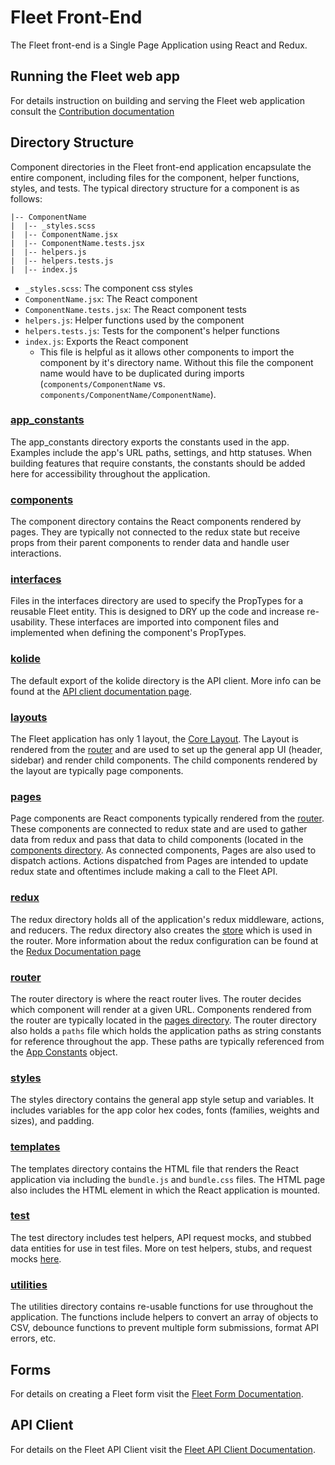 # Fleet Front-End

The Fleet front-end is a Single Page Application using React and Redux.

## Running the Fleet web app

For details instruction on building and serving the Fleet web application
consult the [Contribution documentation](../docs/3-Contribution/README.md)

## Directory Structure

Component directories in the Fleet front-end application encapsulate the entire
component, including files for the component, helper functions, styles, and tests. The
typical directory structure for a component is as follows:

```
|-- ComponentName
|  |-- _styles.scss
|  |-- ComponentName.jsx
|  |-- ComponentName.tests.jsx
|  |-- helpers.js
|  |-- helpers.tests.js
|  |-- index.js
```

* `_styles.scss`: The component css styles
* `ComponentName.jsx`: The React component
* `ComponentName.tests.jsx`: The React component tests
* `helpers.js`: Helper functions used by the component
* `helpers.tests.js`: Tests for the component's helper functions
* `index.js`: Exports the React component
  * This file is helpful as it allows other components to import the component
    by it's directory name. Without this file the component name would have to
be duplicated during imports (`components/ComponentName` vs. `components/ComponentName/ComponentName`).

### [app_constants](./app_constants)

The app_constants directory exports the constants used in the app. Examples
include the app's URL paths, settings, and http statuses. When building features
that require constants, the constants should be added here for accessibility
throughout the application.

### [components](./components)
The component directory contains the React components rendered by pages. They
are typically not connected to the redux state but receive props from their
parent components to render data and handle user interactions.

### [interfaces](./interfaces)

Files in the interfaces directory are used to specify the PropTypes for a reusable Fleet
entity. This is designed to DRY up the code and increase re-usability. These
interfaces are imported into component files and implemented when defining the
component's PropTypes.

### [kolide](./kolide)

The default export of the kolide directory is the API client. More info can be
found at the [API client documentation page](./kolide/README.md).

### [layouts](https://github.com/fleetdm/fleet/tree/master/frontend/layouts)

The Fleet application has only 1 layout, the [Core Layout](./layouts/CoreLayout/CoreLayout.jsx).
The Layout is rendered from the [router](./router/index.jsx) and are used to set up the general app UI (header, sidebar) and render child components.
The child components rendered by the layout are typically page components.

### [pages](./pages)

Page components are React components typically rendered from the [router](./router).
These components are connected to redux state and are used to gather data from
redux and pass that data to child components (located in the [components
directory](./components). As
connected components, Pages are also used to dispatch actions. Actions
dispatched from Pages are intended to update redux state and oftentimes include
making a call to the Fleet API.

### [redux](./redux)

The redux directory holds all of the application's redux middleware, actions,
and reducers. The redux directory also creates the [store](./redux/store.js) which is used in the router.
More information about the redux configuration can be found at the [Redux
Documentation page](./redux/README.md)

### [router](./router)

The router directory is where the react router lives. The router decides which
component will render at a given URL. Components rendered from the router are
typically located in the [pages directory](./pages). The router directory also holds a `paths`
file which holds the application paths as string constants for reference
throughout the app. These paths are typically referenced from the [App
Constants](./app_constants) object.

### [styles](./styles)

The styles directory contains the general app style setup and variables. It
includes variables for the app color hex codes, fonts (families, weights and sizes), and padding.

### [templates](./templates)

The templates directory contains the HTML file that renders the React application via including the `bundle.js`
 and `bundle.css` files. The HTML page also includes the HTML element in which the React application is mounted.

### [test](./test)

The test directory includes test helpers, API request mocks, and stubbed data entities for use in test files.
More on test helpers, stubs, and request mocks [here](./test/README.md).

### [utilities](./utilities)

The utilities directory contains re-usable functions for use throughout the
application. The functions include helpers to convert an array of objects to
CSV, debounce functions to prevent multiple form submissions, format API errors,
etc.

## Forms

For details on creating a Fleet form visit the [Fleet Form Documentation](./components/forms/README.md).

## API Client

For details on the Fleet API Client visit the [Fleet API Client Documentation](./kolide/README.md).
